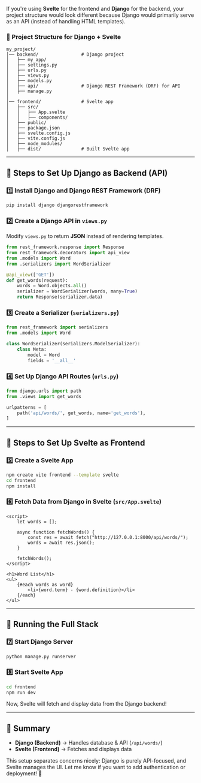 If you're using **Svelte** for the frontend and **Django** for the backend, your project structure would look different because Django would primarily serve as an API (instead of handling HTML templates).  

### 🔹 Project Structure for Django + Svelte
```
my_project/
│── backend/                # Django project
│   ├── my_app/
│   ├── settings.py
│   ├── urls.py
│   ├── views.py
│   ├── models.py
│   ├── api/                # Django REST Framework (DRF) for API
│   ├── manage.py
│
│── frontend/               # Svelte app
│   ├── src/
│   │   ├── App.svelte
│   │   ├── components/
│   ├── public/
│   ├── package.json
│   ├── svelte.config.js
│   ├── vite.config.js
│   ├── node_modules/
│   ├── dist/               # Built Svelte app
```

---

## 🔹 Steps to Set Up Django as Backend (API)
### 1️⃣ Install Django and Django REST Framework (DRF)
```sh
pip install django djangorestframework
```
### 2️⃣ Create a Django API in `views.py`
Modify `views.py` to return **JSON** instead of rendering templates.
```python
from rest_framework.response import Response
from rest_framework.decorators import api_view
from .models import Word
from .serializers import WordSerializer

@api_view(['GET'])
def get_words(request):
    words = Word.objects.all()
    serializer = WordSerializer(words, many=True)
    return Response(serializer.data)
```

### 3️⃣ Create a Serializer (`serializers.py`)
```python
from rest_framework import serializers
from .models import Word

class WordSerializer(serializers.ModelSerializer):
    class Meta:
        model = Word
        fields = '__all__'
```

### 4️⃣ Set Up Django API Routes (`urls.py`)
```python
from django.urls import path
from .views import get_words

urlpatterns = [
    path('api/words/', get_words, name='get_words'),
]
```

---

## 🔹 Steps to Set Up Svelte as Frontend
### 5️⃣ Create a Svelte App
```sh
npm create vite frontend --template svelte
cd frontend
npm install
```

### 6️⃣ Fetch Data from Django in Svelte (`src/App.svelte`)
```svelte
<script>
    let words = [];

    async function fetchWords() {
        const res = await fetch("http://127.0.0.1:8000/api/words/");
        words = await res.json();
    }

    fetchWords();
</script>

<h1>Word List</h1>
<ul>
    {#each words as word}
        <li>{word.term} - {word.definition}</li>
    {/each}
</ul>
```

---

## 🔹 Running the Full Stack
### 7️⃣ Start Django Server
```sh
python manage.py runserver
```
### 8️⃣ Start Svelte App
```sh
cd frontend
npm run dev
```
Now, Svelte will fetch and display data from the Django backend!

---

## 🔹 Summary
- **Django (Backend)** → Handles database & API (`/api/words/`)
- **Svelte (Frontend)** → Fetches and displays data

This setup separates concerns nicely: Django is purely API-focused, and Svelte manages the UI. Let me know if you want to add authentication or deployment! 🚀